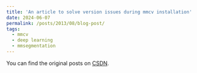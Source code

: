 ```yaml
---
title: 'An article to solve version issues during mmcv installation'
date: 2024-06-07
permalink: /posts/2013/08/blog-post/
tags:
  - mmcv
  - deep learning
  - mmsegmentation
---
```

You can find the original posts on [CSDN](https://blog.csdn.net/weixin_47986386/article/details/139535811?spm=1001.2014.3001.5501).
